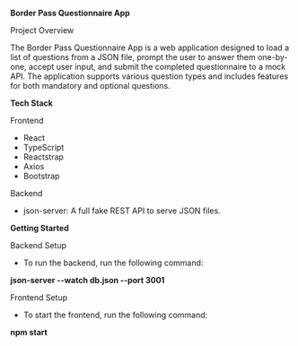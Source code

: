 **Border Pass Questionnaire App**

Project Overview

The Border Pass Questionnaire App is a web application designed to load a list of questions from a JSON file, prompt the user to answer them one-by-one, accept user input, and submit the completed questionnaire to a mock API. The application supports various question types and includes features for both mandatory and optional questions.

**Tech Stack**

Frontend


* React
* TypeScript
* Reactstrap
* Axios
* Bootstrap

Backend

* json-server: A full fake REST API to serve JSON files.

**Getting Started**

Backend Setup

* To run the backend, run the following command:

**json-server --watch db.json --port 3001**


Frontend Setup

* To start the frontend, run the following command:

**npm start**

